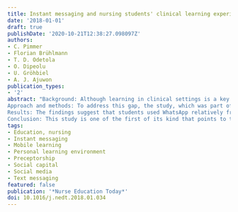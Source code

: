 ```yaml
---
title: Instant messaging and nursing students' clinical learning experience
date: '2018-01-01'
draft: true
publishDate: '2020-10-21T12:38:27.098097Z'
authors:
- C. Pimmer
- Florian Brühlmann
- T. D. Odetola
- O. Dipeolu
- U. Gröhbiel
- A. J. Ajuwon
publication_types:
- '2'
abstract: "Background: Although learning in clinical settings is a key element of nursing education, for many learners these are challenging developmental contexts often marked by isolation and a lack of belongingness. Despite the massive appropriation of mobile instant messaging (MIM) platforms and the connective properties attendant to them, very little is known about their role in and impact on nursing students' clinical learning experiences. 
Approach and methods: To address this gap, the study, which was part of a multinational research project on the use of mobile social media in health professions education in developing countries, examined the use of the instant messaging platform WhatsApp by nursing students during placements and potential associations with socio-professional indicators. The survey involved a total number of 196 nursing students from 5 schools in Oyo State, Nigeria. 
Results: The findings suggest that students used WhatsApp relatively frequently and they perceived that this platform strongly enhanced their communication with other students and nurses. WhatsApp use during placements was positively associated with students' maintained social capital with peer students, the development of a professional identity, placement satisfaction and with reduced feelings of isolation from professional communities. The determinants that influenced WhatsApp use during placements were perceived usefulness and perceived ease of use. No associations were found between WhatsApp use during placement and age, attitude, subjective norms and placement duration.
Conclusion: This study is one of the first of its kind that points to the relevance of mobile instant messaging as part of nursing students' (inter)personal learning environments in clinical settings and, particularly, in the development setting under investigation. Further research is needed to corroborate these findings, to enhance the understanding of the impact mechanisms, and to evaluate a more systematic use of MIM in clinical learning contexts."
tags: 
- Education, nursing
- Instant messaging
- Mobile learning
- Personal learning environment
- Preceptorship
- Social capital
- Social media
- Text messaging
featured: false
publication: '*Nurse Education Today*'
doi: 10.1016/j.nedt.2018.01.034
---
```


